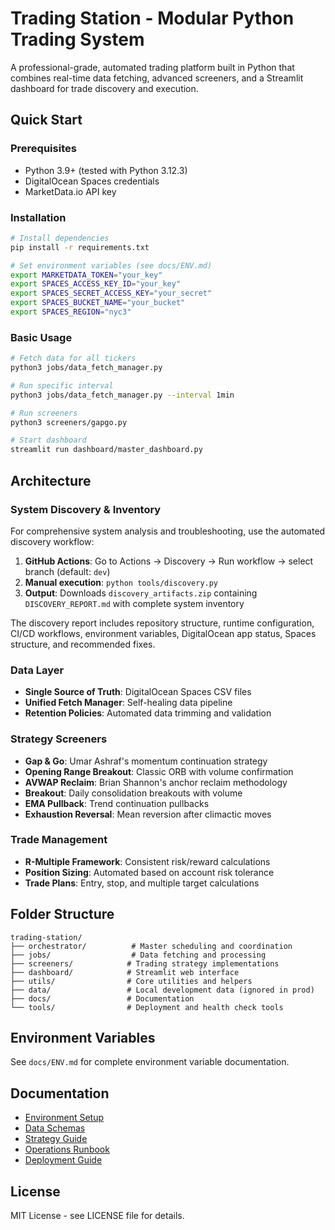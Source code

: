 # Trading Station - Modular Python Trading System

A professional-grade, automated trading platform built in Python that combines real-time data fetching, advanced screeners, and a Streamlit dashboard for trade discovery and execution.

## Quick Start

### Prerequisites
- Python 3.9+ (tested with Python 3.12.3)
- DigitalOcean Spaces credentials
- MarketData.io API key

### Installation
```bash
# Install dependencies
pip install -r requirements.txt

# Set environment variables (see docs/ENV.md)
export MARKETDATA_TOKEN="your_key"
export SPACES_ACCESS_KEY_ID="your_key"
export SPACES_SECRET_ACCESS_KEY="your_secret"
export SPACES_BUCKET_NAME="your_bucket"
export SPACES_REGION="nyc3"
```

### Basic Usage
```bash
# Fetch data for all tickers
python3 jobs/data_fetch_manager.py

# Run specific interval
python3 jobs/data_fetch_manager.py --interval 1min

# Run screeners
python3 screeners/gapgo.py

# Start dashboard
streamlit run dashboard/master_dashboard.py
```

## Architecture

### System Discovery & Inventory

For comprehensive system analysis and troubleshooting, use the automated discovery workflow:

1. **GitHub Actions**: Go to Actions → Discovery → Run workflow → select branch (default: `dev`)
2. **Manual execution**: `python tools/discovery.py`
3. **Output**: Downloads `discovery_artifacts.zip` containing `DISCOVERY_REPORT.md` with complete system inventory

The discovery report includes repository structure, runtime configuration, CI/CD workflows, environment variables, DigitalOcean app status, Spaces structure, and recommended fixes.

### Data Layer
- **Single Source of Truth**: DigitalOcean Spaces CSV files
- **Unified Fetch Manager**: Self-healing data pipeline
- **Retention Policies**: Automated data trimming and validation

### Strategy Screeners
- **Gap & Go**: Umar Ashraf's momentum continuation strategy
- **Opening Range Breakout**: Classic ORB with volume confirmation
- **AVWAP Reclaim**: Brian Shannon's anchor reclaim methodology
- **Breakout**: Daily consolidation breakouts with volume
- **EMA Pullback**: Trend continuation pullbacks
- **Exhaustion Reversal**: Mean reversion after climactic moves

### Trade Management
- **R-Multiple Framework**: Consistent risk/reward calculations
- **Position Sizing**: Automated based on account risk tolerance
- **Trade Plans**: Entry, stop, and multiple target calculations

## Folder Structure

```
trading-station/
├── orchestrator/          # Master scheduling and coordination
├── jobs/                  # Data fetching and processing
├── screeners/            # Trading strategy implementations
├── dashboard/            # Streamlit web interface
├── utils/                # Core utilities and helpers
├── data/                 # Local development data (ignored in prod)
├── docs/                 # Documentation
└── tools/                # Deployment and health check tools
```

## Environment Variables

See `docs/ENV.md` for complete environment variable documentation.

## Documentation

- [Environment Setup](docs/ENV.md)
- [Data Schemas](docs/SCHEMAS.md)
- [Strategy Guide](docs/STRATEGY_GUIDE.md)
- [Operations Runbook](docs/RUNBOOK.md)
- [Deployment Guide](docs/DEPLOYMENT_VERIFICATION_GUIDE.md)

## License

MIT License - see LICENSE file for details.